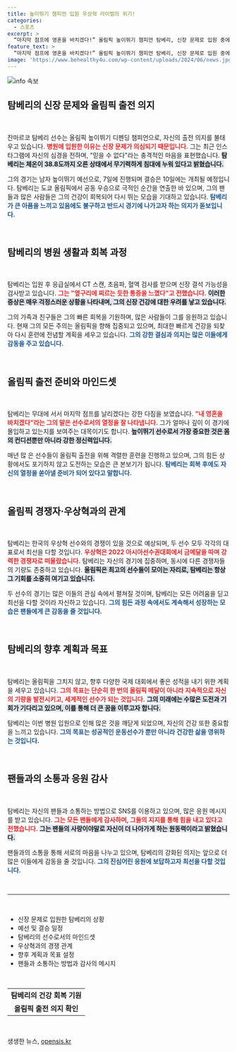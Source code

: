 ```yaml
---
title: 높이뛰기 챔피언 입원 우상혁 라이벌의 위기!
categories:
  - 스포츠
excerpt: >
  “마지막 점프에 영혼을 바치겠다!” 올림픽 높이뛰기 챔피언 탐베리, 신장 문제로 입원 중에도 강한 출전 의지를 보였습니다. 3일 뒤 예선 경기를 앞두고 그의 상태는 과연? 클릭해 더 알아보세요!
feature_text: >
  “마지막 점프에 영혼을 바치겠다!” 올림픽 높이뛰기 챔피언 탐베리, 신장 문제로 입원 중에도 강한 출전 의지를 보였습니다. 3일 뒤 예선 경기를 앞두고 그의 상태는 과연? 클릭해 더 알아보세요!
image: 'https://www.behealthy4u.com/wp-content/uploads/2024/06/news.jpg'
---
```


<p><img src="https://www.behealthy4u.com/wp-content/uploads/2024/06/news.jpg" alt="info 속보" /></p>

<h2 data-ke-size="size26">탐베리의 신장 문제와 올림픽 출전 의지</h2>

<p data-ke-size="size16">&nbsp;</p>

<p>잔마르코 탐베리 선수는 올림픽 높이뛰기 디펜딩 챔피언으로, 자신의 출전 의지를 불태우고 있습니다. <b><span style="color: #ee2323;">병원에 입원한 이유는 신장 문제가 의심되기 때문입니다.</span></b> 그는 최근 인스타그램에 자신의 심경을 전하며, "믿을 수 없다"라는 충격적인 마음을 표현했습니다. <b><span style="background-color: #21538527;">탐베리는 체온이 38.8도까지 오른 상태에서 무기력하게 침대에 누워 있다고 밝혔습니다.</span></b> </p>

<p>그의 경기는 남자 높이뛰기 예선으로, 7일에 진행되며 결승은 10일에는 개최될 예정입니다. 탐베리는 도쿄 올림픽에서 공동 우승으로 극적인 순간을 연출한 바 있으며, 그의 팬들과 많은 사람들은 그의 건강이 회복되어 다시 뛰는 모습을 기대하고 있습니다. <b><span style="color: #1a5490;">탐베리가 큰 아픔을 느끼고 있음에도 불구하고 반드시 경기에 나가고자 하는 의지가 돋보입니다.</span></b></p>

<p data-ke-size="size16">&nbsp;</p>

<h2 data-ke-size="size26">탐베리의 병원 생활과 회복 과정</h2>

<p data-ke-size="size16">&nbsp;</p>

<p>탐베리는 입원 후 응급실에서 CT 스캔, 초음파, 혈액 검사를 받으며 신장 결석 가능성을 검사받고 있습니다. <b><span style="color: #ee2323;">그는 "옆구리에 찌르는 듯한 통증을 느꼈다"고 전했습니다.</span></b> <b><span style="background-color: #21538527;">이러한 증상은 매우 걱정스러운 상황을 나타내며, 그의 신장 건강에 대한 우려를 낳고 있습니다.</span></b> </p>

<p>그의 가족과 친구들은 그의 빠른 회복을 기원하며, 많은 사람들이 그를 응원하고 있습니다. 현재 그의 모든 주의는 올림픽을 향해 집중되고 있으며, 최대한 빠르게 건강을 되찾아 다시 훈련에 전념할 계획을 세우고 있습니다. <b><span style="color: #1a5490;">그의 강한 결심과 의지는 많은 이들에게 감동을 주고 있습니다.</span></b></p>

<p data-ke-size="size16">&nbsp;</p>

<h2 data-ke-size="size26">올림픽 출전 준비와 마인드셋</h2>

<p data-ke-size="size16">&nbsp;</p>

<p>탐베리는 무대에 서서 마지막 점프를 날리겠다는 강한 다짐을 보였습니다. <b><span style="color: #ee2323;">"내 영혼을 바치겠다"라는 그의 말은 선수로서의 열정을 잘 나타냅니다.</span></b> 그가 얼마나 깊이 이 경기에 몰입하고 있는지를 보여주는 대목이기도 합니다. <b><span style="background-color: #21538527;">높이뛰기 선수로서 가장 중요한 것은 몸의 컨디션뿐만 아니라 강한 정신력입니다.</span></b> </p>

<p>매년 많 은 선수들이 올림픽 출전을 위해 격렬한 훈련을 진행하고 있으며, 그의 힘든 상황에서도 포기하지 않고 도전하는 모습은 큰 본보기가 됩니다. <b><span style="color: #1a5490;">탐베리는 회복 후에도 자신의 열정을 쏟아낼 준비가 되어 있다고 말합니다.</span></b></p>

<p data-ke-size="size16">&nbsp;</p>

<h2 data-ke-size="size26">올림픽 경쟁자·우상혁과의 관계</h2>

<p data-ke-size="size16">&nbsp;</p>

<p>탐베리는 한국의 우상혁 선수와의 경쟁이 있을 것으로 예상되며, 두 선수 모두 각각의 대표로서 최선을 다할 것입니다. <b><span style="color: #ee2323;">우상혁은 2022 아시아선수권대회에서 금메달을 따며 강력한 경쟁자로 떠올랐습니다.</span></b> 탐베리는 자신의 경기에 집중하며, 동시에 다른 경쟁자들의 기량도 존중하고 있습니다. <b><span style="background-color: #21538527;">올림픽은 최고의 선수들이 모이는 자리로, 탐베리는 항상 그 기회를 소중히 여기고 있습니다.</span></b></p>

<p>두 선수의 경기는 많은 이들의 관심 속에서 펼쳐질 것이며, 탐베리는 모든 어려움을 딛고 최선을 다할 것이라 자신하고 있습니다. <b><span style="color: #1a5490;">그의 힘든 과정 속에서도 계속해서 성장하는 모습은 팬들에게 큰 감동을 줄 것입니다.</span></b></p>

<p data-ke-size="size16">&nbsp;</p>

<h2 data-ke-size="size26">탐베리의 향후 계획과 목표</h2>

<p data-ke-size="size16">&nbsp;</p>

<p>탐베리는 올림픽을 그치지 않고, 향후 다양한 국제 대회에서 좋은 성적을 내기 위한 계획을 세우고 있습니다. <b><span style="color: #ee2323;">그의 목표는 단순히 한 번의 올림픽 메달이 아니라 지속적으로 자신의 기량을 발전시키고, 세계적인 선수가 되는 것입니다.</span></b> <b><span style="background-color: #21538527;">그의 미래에는 수많은 도전과 기회가 기다리고 있으며, 이를 통해 더 큰 꿈을 이루고자 합니다.</span></b> </p>

<p>탐베리는 이번 병원 입원으로 인해 많은 것을 깨닫게 되었으며, 자신의 건강 또한 중요함을 느끼고 있습니다. <b><span style="color: #1a5490;">그의 목표는 성공적인 운동선수가 뿐만 아니라 건강한 삶을 영위하는 것입니다.</span></b></p>

<p data-ke-size="size16">&nbsp;</p>

<h2 data-ke-size="size26">팬들과의 소통과 응원 감사</h2>

<p data-ke-size="size16">&nbsp;</p>

<p>탐베리는 자신의 팬들과 소통하는 방법으로 SNS를 이용하고 있으며, 많은 응원 메시지를 받고 있습니다. <b><span style="color: #ee2323;">그는 모든 팬들에게 감사하며, 그들의 지지를 통해 힘을 내고 있다고 전했습니다.</span></b> <b><span style="background-color: #21538527;">그는 팬들의 사랑이야말로 자신이 더 나아가게 하는 원동력이라고 밝혔습니다.</span></b> </p>

<p>팬들과의 소통을 통해 서로의 마음을 나누고 있으며, 탐베리의 강화된 의지는 앞으로 더 많은 이들에게 감동을 줄 것입니다. <b><span style="color: #1a5490;">그의 진심어린 응원에 보답하고자 최선을 다할 것입니다.</span></b></p>

<p data-ke-size="size16">&nbsp;</p>

<hr>

<p data-ke-size="size16">&nbsp;</p>

<ul>
  <li>신장 문제로 입원한 탐베리의 상황</li>
  <li>예선 및 결승 일정</li>
  <li>탐베리의 선수로서의 마인드셋</li>
  <li>우상혁과의 경쟁 관계</li>
  <li>향후 계획과 목표 설정</li>
  <li>팬들과 소통하는 방법과 감사의 메시지</li>
</ul>

<p data-ke-size="size16">&nbsp;</p>

<table style="width: 100%;">
  <tr>
    <td style="text-align: center; height: 17px;"><b>탐베리의 건강 회복 기원</b></td>
  </tr>
  <tr>
    <td style="text-align: center; height: 17px;"><b>올림픽 출전 의지 확인</b></td>
  </tr>
</table>

<p data-ke-size="size16">&nbsp;</p>
생생한 뉴스, <a href="https://opensis.kr" rel="dofollow">opensis.kr</a>


